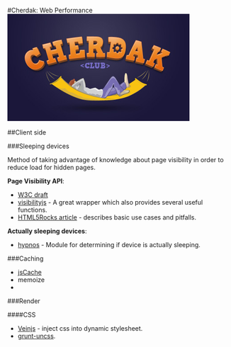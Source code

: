 #Cherdak: Web Performance
![Cherdak](logo.jpg)

##Client side

###Sleeping devices

Method of taking advantage of knowledge about page visibility in order to reduce
load for hidden pages.

**Page Visibility API**:
- [W3C draft](http://www.w3.org/TR/2011/WD-page-visibility-20110602/#pv-page-preview)
- [visibilityjs](https://github.com/ai/visibilityjs) - A great wrapper which 
also provides several useful functions.  
- [HTML5Rocks article](http://www.html5rocks.com/en/tutorials/pagevisibility/intro/) - 
describes basic use cases and pitfalls.  

**Actually sleeping devices**:
- [hypnos](https://github.com/msemenistyi/hypnos) - Module for determining if device
is actually sleeping.  

###Caching
- [jsCache](https://github.com/mortzdk/jsCache)
- memoize
- 

###Render

####CSS
- [Veinjs](https://github.com/israelidanny/veinjs) - inject css into dynamic stylesheet.
- [grunt-uncss](https://github.com/addyosmani/grunt-uncss).